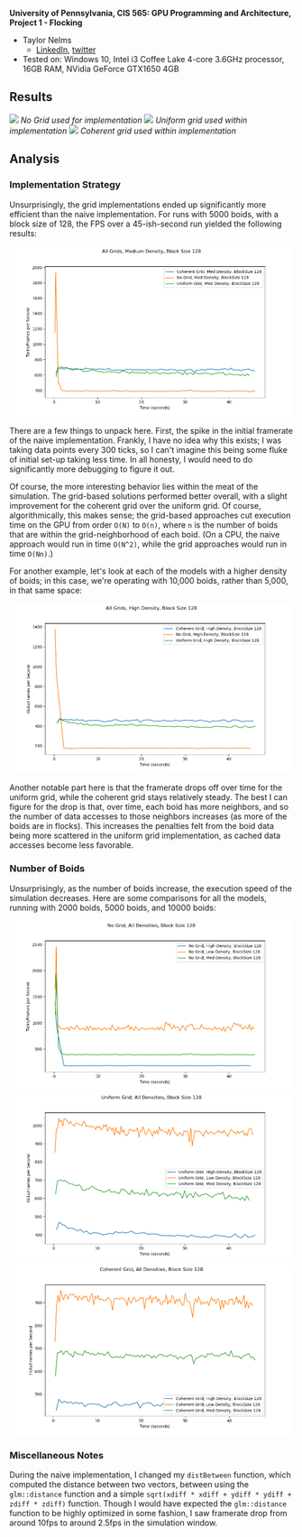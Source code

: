 **University of Pennsylvania, CIS 565: GPU Programming and Architecture,
Project 1 - Flocking**

* Taylor Nelms
  * [LinkedIn](https://www.linkedin.com/in/taylor-k-7b2110191/), [twitter](https://twitter.com/nelms_taylor)
* Tested on: Windows 10, Intel i3 Coffee Lake 4-core 3.6GHz processor, 16GB RAM, NVidia GeForce GTX1650 4GB

## Results
![](images/mLo_dMed_gMed.gif)
*No Grid used for implementation*
![](images/mMed_dMed_gMed.gif)
*Uniform grid used within implementation*
![](images/mHi_dMed_gMed.gif)
*Coherent grid used within implementation*

## Analysis

### Implementation Strategy

Unsurprisingly, the grid implementations ended up significantly more efficient than the naive implementation. For runs with 5000 boids, with a block size of 128, the FPS over a 45-ish-second run yielded the following results:

![](images/All&#32;Grids,&#32;Medium&#32;Density,&#32;Block&#32;Size&#32;128.png)

There are a few things to unpack here. First, the spike in the initial framerate of the naive implementation. Frankly, I have no idea why this exists; I was taking data points every 300 ticks, so I can't imagine this being some fluke of initial set-up taking less time. In all honesty, I would need to do significantly more debugging to figure it out.

Of course, the more interesting behavior lies within the meat of the simulation. The grid-based solutions performed better overall, with a slight improvement for the coherent grid over the uniform grid. Of course, algorithmically, this makes sense; the grid-based approaches cut execution time on the GPU from order `O(N)` to `O(n)`, where `n` is the number of boids that are within the grid-neighborhood of each boid. (On a CPU, the naive approach would run in time `O(N^2)`, while the grid approaches would run in time `O(Nn)`.)

For another example, let's look at each of the models with a higher density of boids; in this case, we're operating with 10,000 boids, rather than 5,000, in that same space:

![](images/All&#32;Grids,&#32;High&#32;Density,&#32;Block&#32;Size&#32;128.png)

Another notable part here is that the framerate drops off over time for the uniform grid, while the coherent grid stays relatively steady. The best I can figure for the drop is that, over time, each boid has more neighbors, and so the number of data accesses to those neighbors increases (as more of the boids are in flocks). This increases the penalties felt from the boid data being more scattered in the uniform grid implementation, as cached data accesses become less favorable.

### Number of Boids

Unsurprisingly, as the number of boids increase, the execution speed of the simulation decreases. Here are some comparisons for all the models, running with 2000 boids, 5000 boids, and 10000 boids:

![](images/No&#32;Grid,&#32;All&#32;Densities,&#32;Block&#32;Size&#32;128.png) ![](images/Uniform&#32;Grid,&#32;All&#32;Densities,&#32;Block&#32;Size&#32;128.png) ![](images/Coherent&#32;Grid,&#32;All&#32;Densities,&#32;Block&#32;Size&#32;128.png)

### Miscellaneous Notes

During the naive implementation, I changed my `distBetween` function, which computed the distance between two vectors, 
between using the `glm::distance` function and a simple `sqrt(xdiff * xdiff + ydiff * ydiff + zdiff * zdiff)` function.
Though I would have expected the `glm::distance` function to be highly optimized in some fashion,
I saw framerate drop from around 10fps to around 2.5fps in the simulation window.
